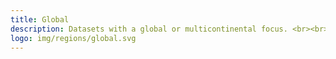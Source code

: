 ```yaml
---
title: Global
description: Datasets with a global or multicontinental focus. <br><br> Datasets are ordered by the last modified date.
logo: img/regions/global.svg
---
```

